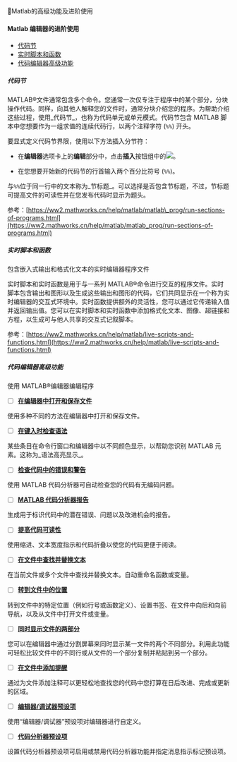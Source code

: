 🏹Matlab的高级功能及进阶使用

#### Matlab **编辑器的进阶使用**

* [代码节](#代码节)
* [实时脚本和函数](#实时脚本和函数)
* [代码编辑器高级功能](#代码编辑器高级功能)

##### 代码节

MATLAB®文件通常包含多个命令。您通常一次仅专注于程序中的某个部分，分块操作代码。同样，向其他人解释您的文件时，通常分块介绍您的程序。为帮助介绍这些过程，使用_代码节_，也称为代码单元或单元模式。代码节包含 MATLAB 脚本中您想要作为一组求值的连续代码行，以两个注释字符 \(`%%`\) 开头。

要显式定义代码节界限，使用以下方法插入分节符：

* 在**编辑器**选项卡上的**编辑**部分中，点击**插入**按钮组中的![](https://ww2.mathworks.cn/help/matlab/matlab_prog/new_section_ts_16_zh_CN.png)。

* 在您想要开始新的代码节的行首输入两个百分比符号 \(`%%`\)。

与`%%`位于同一行中的文本称为_节标题_。可以选择是否包含节标题，不过，节标题可提高文件的可读性并在您发布代码时显示为题头。

参考：[https://ww2.mathworks.cn/help/matlab/matlab\_prog/run-sections-of-programs.html](https://ww2.mathworks.cn/help/matlab/matlab_prog/run-sections-of-programs.html)

##### 实时脚本和函数

包含嵌入式输出和格式化文本的实时编辑器程序文件

实时脚本和实时函数是用于与一系列 MATLAB®命令进行交互的程序文件。实时脚本包含输出和图形以及生成这些输出和图形的代码，它们共同显示在一个称为实时编辑器的交互式环境中。实时函数提供额外的灵活性，您可以通过它传递输入值并返回输出值。您可以在实时脚本和实时函数中添加格式化文本、图像、超链接和方程，以生成可与他人共享的交互式记叙脚本。

参考：[https://ww2.mathworks.cn/help/matlab/live-scripts-and-functions.html](https://ww2.mathworks.cn/help/matlab/live-scripts-and-functions.html)

##### 代码编辑器高级功能

使用 MATLAB®编辑器编辑程序

* [ ] [**在编辑器中打开和保存文件**](https://ww2.mathworks.cn/help/matlab/matlab_prog/open-and-save-files.html)

使用多种不同的方法在编辑器中打开和保存文件。

* [ ] [**在键入时检查语法**](https://ww2.mathworks.cn/help/matlab/matlab_env/check-syntax-as-you-type.html)

某些条目在命令行窗口和编辑器中以不同颜色显示，以帮助您识别 MATLAB 元素。这称为_语法高亮显示_。

* [ ] [**检查代码中的错误和警告**](https://ww2.mathworks.cn/help/matlab/matlab_prog/check-code-for-errors-and-warnings.html)

使用 MATLAB 代码分析器可自动检查您的代码有无编码问题。

* [ ] [**MATLAB 代码分析器报告**](https://ww2.mathworks.cn/help/matlab/matlab_prog/matlab-code-analyzer-report.html)

生成用于标识代码中的潜在错误、问题以及改进机会的报告。

* [ ] [**提高代码可读性**](https://ww2.mathworks.cn/help/matlab/matlab_prog/improve-code-readability.html)

使用缩进、文本宽度指示和代码折叠以使您的代码更便于阅读。

* [ ] [**在文件中查找并替换文本**](https://ww2.mathworks.cn/help/matlab/matlab_prog/find-and-replace-text-in-files.html)

在当前文件或多个文件中查找并替换文本。自动重命名函数或变量。

* [ ] [**转到文件中的位置**](https://ww2.mathworks.cn/help/matlab/matlab_prog/file-navigation.html)

转到文件中的特定位置（例如行号或函数定义）、设置书签、在文件中向后和向前导航，以及从文件中打开文件或变量。

* [ ] [**同时显示文件的两部分**](https://ww2.mathworks.cn/help/matlab/matlab_prog/display-two-parts-of-a-file-simultaneously.html)

您可以在编辑器中通过分割屏幕来同时显示某一文件的两个不同部分。利用此功能可轻松比较文件中的不同行或从文件的一个部分复制并粘贴到另一个部分。

* [ ] [**在文件中添加提醒**](https://ww2.mathworks.cn/help/matlab/matlab_prog/add-reminders-to-files.html)

通过为文件添加注释可以更轻松地查找您的代码中您打算在日后改进、完成或更新的区域。

* [ ] [**编辑器/调试器预设项**](https://ww2.mathworks.cn/help/matlab/matlab_env/about-editor-debugger-preferences.html)

使用“编辑器/调试器”预设项对编辑器进行自定义。

* [ ] [**代码分析器预设项**](https://ww2.mathworks.cn/help/matlab/matlab_env/about-code-analyzer-preferences.html)

设置代码分析器预设项可启用或禁用代码分析器功能并指定消息指示标记预设项。

